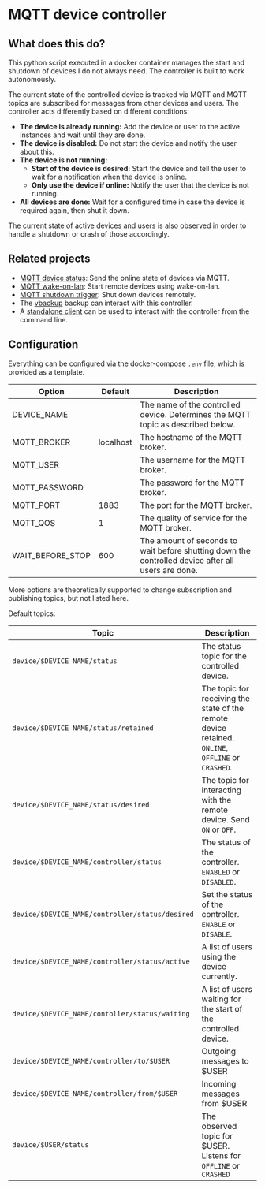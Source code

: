 # MQTT device controller

## What does this do?
This python script executed in a docker container manages the start and shutdown of devices I do not always need. 
The controller is built to work autonomously.

The current state of the controlled device is tracked via MQTT and MQTT topics are subscribed for messages from other devices and users. The controller acts differently based on different conditions:
- **The device is already running:** Add the device or user to the active instances and wait until they are done.
- **The device is disabled:** Do not start the device and notify the user about this.
- **The device is not running:** 
   - **Start of the device is desired:** Start the device and tell the user to wait for a notification when the device is online.
   - **Only use the device if online:** Notify the user that the device is not running.
- **All devices are done:** Wait for a configured time in case the device is required again, then shut it down.

The current state of active devices and users is also observed in order to handle a shutdown or crash of those accordingly.

## Related projects
- [MQTT device status](https://github.com/lunarys/mqtt-device-status): Send the online state of devices via MQTT.
- [MQTT wake-on-lan](https://github.com/lunarys/mqtt-wake-on-lan): Start remote devices using wake-on-lan.
- [MQTT shutdown trigger](https://github.com/lunarys/mqtt-shutdown-trigger): Shut down devices remotely.
- The [vbackup](https://github.com/lunarys/vbackup) backup can interact with this controller.
- A [standalone client](https://github.com/lunarys/mqtt-device-controller-client) can be used to interact with the controller from the command line.

## Configuration
Everything can be configured via the docker-compose `.env` file, which is provided as a template.

| Option   | Default     | Description     |
|---------|-------------|-----------------|
| DEVICE_NAME | | The name of the controlled device. Determines the MQTT topic as described below. |
| MQTT_BROKER | localhost | The hostname of the MQTT broker. |
| MQTT_USER | | The username for the MQTT broker. |
| MQTT_PASSWORD | | The password for the MQTT broker. |
| MQTT_PORT | 1883 | The port for the MQTT broker. |
| MQTT_QOS | 1 | The quality of service for the MQTT broker. |
| WAIT_BEFORE_STOP | 600 | The amount of seconds to wait before shutting down the controlled device after all users are done. |

More options are theoretically supported to change subscription and publishing topics, but not listed here.

Default topics:

| Topic | Description |
|-------|-------------|
| `device/$DEVICE_NAME/status` | The status topic for the controlled device. |
| `device/$DEVICE_NAME/status/retained` | The topic for receiving the state of the remote device retained. `ONLINE`, `OFFLINE` or `CRASHED`. |
| `device/$DEVICE_NAME/status/desired` | The topic for interacting with the remote device. Send `ON` or `OFF`. |
| `device/$DEVICE_NAME/controller/status` | The status of the controller. `ENABLED` or `DISABLED`. |
| `device/$DEVICE_NAME/controller/status/desired` | Set the status of the controller. `ENABLE` or `DISABLE`. |
| `device/$DEVICE_NAME/controller/status/active` | A list of users using the device currently. |
| `device/$DEVICE_NAME/contoller/status/waiting` | A list of users waiting for the start of the controlled device. |
| `device/$DEVICE_NAME/controller/to/$USER` | Outgoing messages to $USER |
| `device/$DEVICE_NAME/controller/from/$USER` | Incoming messages from $USER |
| `device/$USER/status` | The observed topic for $USER. Listens for `OFFLINE` or `CRASHED` |
